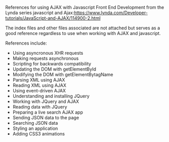 
References for using AJAX with Javascript Front End Development from the Lynda series javascript and Ajax:https://www.lynda.com/Developer-tutorials/JavaScript-and-AJAX/114900-2.html

The index files and other files associated are not attached but serves as a good reference regardless to use when working with AJAX and javascript. 

References include:

- Using asyncronous XHR requests
- Making requests asynchronous
- Scripting for backwards compatibility
- Updating the DOM with getElementById
- Modifying the DOM with getElementBytagName
- Parsing XML using AJAX
- Reading XML using AJAX
- Using event-driven AJAX
- Understanding and installing JQuery
- Working with JQuery and AJAX
- Reading data with JQuery
- Preparing a live search AJAX app
- Sending JSON data to the page
- Searching JSON data
- Styling an application
- Adding CSS3 animations
